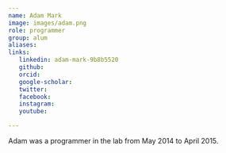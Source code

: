 ```yaml
---
name: Adam Mark
image: images/adam.png
role: programmer
group: alum
aliases:
links:
   linkedin: adam-mark-9b8b5520
   github:
   orcid: 
   google-scholar:
   twitter:
   facebook:
   instagram: 
   youtube:

---
```


Adam was a programmer in the lab from May 2014 to April 2015.